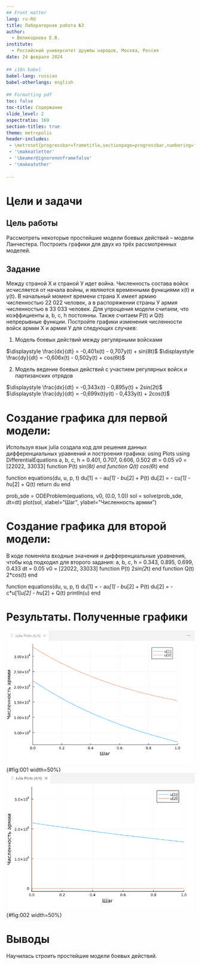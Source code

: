 ```yaml
---
## Front matter
lang: ru-RU
title: Лабораторная работа №3
author:
  - Великоднева Е.В.
institute:
  - Российский университет дружбы народов, Москва, Россия
date: 24 февраля 2024

## i18n babel
babel-lang: russian
babel-otherlangs: english

## Formatting pdf
toc: false
toc-title: Содержание
slide_level: 2
aspectratio: 169
section-titles: true
theme: metropolis
header-includes:
 - \metroset{progressbar=frametitle,sectionpage=progressbar,numbering=fraction}
 - '\makeatletter'
 - '\beamer@ignorenonframefalse'
 - '\makeatother'

---
```


# Цели и задачи

## Цель работы

Рассмотреть некоторые простейшие модели боевых действий – модели Ланчестера. Построить графики для двух из трёх рассмотренных моделей.

## Задание

Между страной Х и страной У идет война. Численность состава войск исчисляется от начала войны, и являются временными функциями x(t) и y(t). В начальный момент времени страна Х имеет армию численностью 22 022 человек, а в распоряжении страны У армия численностью в 33 033 человек. Для упрощения модели считаем, что коэффициенты a, b, c, h постоянны. Также считаем P(t) и Q(t) непрерывные функции. Постройте графики изменения численности войск армии Х и армии У для следующих случаев:
1. Модель боевых действий между регулярными войсками

$\displaystyle \frac{dx}{dt} = -0,401x(t) - 0,707y(t) + sin(8t)$
$\displaystyle \frac{dy}{dt} = -0,606x(t) - 0,502y(t) + cos(6t)$

2. Модель ведение боевых действий с участием регулярных войск и партизанских отрядов

$\displaystyle \frac{dx}{dt} = -0,343x(t) - 0,895y(t) + 2sin(2t)$
$\displaystyle \frac{dy}{dt} = -0,699x(t)y(t) - 0,433y(t) + 2cos(t)$

# Создание графика для первой модели:

Используя язык julia создала код для решения данных дифференциальных уравнений и построения графика:
using Plots
using DifferentialEquations
a, b, c, h = 0.401, 0.707, 0.606, 0.502
dt = 0.05
v0 = [22022, 33033]
function P(t)
    sin(8*t)
end
function Q(t)
    cos(6*t)
end


function equations(du, u, p, t)
    du[1] = - a*u[1] - b*u[2] + P(t)
    du[2] = - c*u[1] - h*u[2] + Q(t)
    return du
end

prob_sde = ODEProblem(equations, v0, (0.0, 1.0))
sol = solve(prob_sde, dt=dt)
plot(sol, xlabel="Шаг", ylabel="Численность армии")

# Создание графика для второй модели:

В коде поменяла входные значения и дифференциальные уравнения, чтобы код подходил для второго задания:
a, b, c, h = 0.343, 0.895, 0.699, 0.433
dt = 0.05
v0 = [22022, 33033]
function P(t)
    2*sin(2*t)
end
function Q(t)
    2*cos(t)
end


function equations(du, u, p, t)
    du[1] = - a*u[1] - b*u[2] + P(t)
    du[2] = - c*u[1]*u[2] - h*u[2] + Q(t)
    println(u)
end

# Результаты. Полученные графики


![График изменения численности войск для модели боевых действий между регулярными войсками](image/image/Screenshot(1245).png){#fig:001 width=50%}
![График изменения численности войск для модели боевых действий с участием регулярных войск и партизанских отрядов](image/image/Screenshot(1244).png){#fig:002 width=50%}

# Выводы

Научилась строить простейшие модели боевых действий.